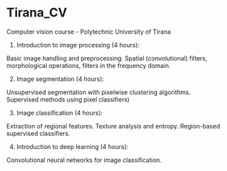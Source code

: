 # Tirana_CV
Computer vision course - Polytechnic University of Tirana

1. Introduction to image processing (4 hours): 

Basic image handling and preprocessing. Spatial (convolutional) filters, morphological operations, filters in the frequency domain. 

2. Image segmentation (4 hours): 

Unsupervised segmentation with pixelwise clustering algorithms. Supervised methods using pixel classifiers)

3. Image classification (4 hours): 

Extraction of regional features. Texture analysis and entropy. Region-based supervised classifiers.

4. Introduction to deep learning (4 hours): 

Convolutional neural networks for image classification. 
